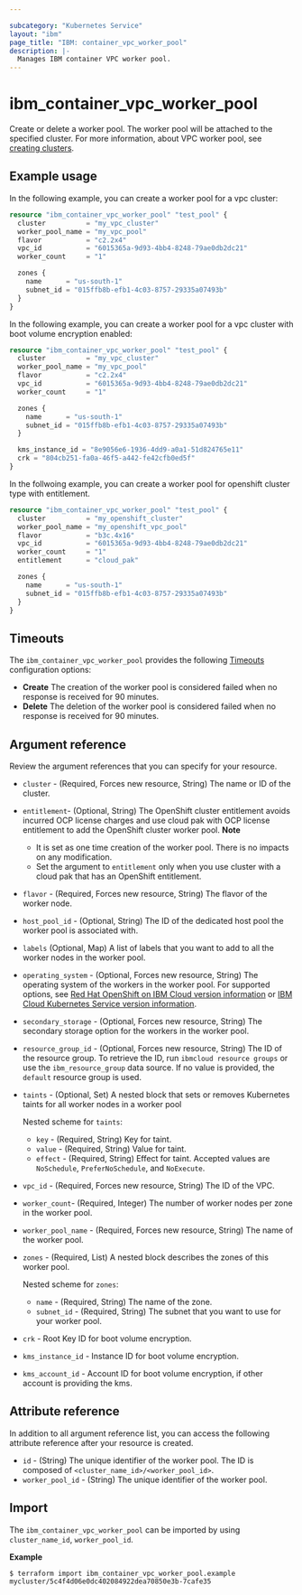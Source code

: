```yaml
---

subcategory: "Kubernetes Service"
layout: "ibm"
page_title: "IBM: container_vpc_worker_pool"
description: |-
  Manages IBM container VPC worker pool.
---
```


# ibm_container_vpc_worker_pool

Create or delete a worker pool. The worker pool will be attached to the specified cluster. For more information, about VPC worker pool, see [creating clusters](https://cloud.ibm.com/docs/containers?topic=containers-clusters).


## Example usage
In the following example, you can create a worker pool for a vpc cluster:

```terraform
resource "ibm_container_vpc_worker_pool" "test_pool" {
  cluster          = "my_vpc_cluster"
  worker_pool_name = "my_vpc_pool"
  flavor           = "c2.2x4"
  vpc_id           = "6015365a-9d93-4bb4-8248-79ae0db2dc21"
  worker_count     = "1"

  zones {
    name      = "us-south-1"
    subnet_id = "015ffb8b-efb1-4c03-8757-29335a07493b"
  }
}
```

In the following example, you can create a worker pool for a vpc cluster with boot volume encryption enabled:

```terraform
resource "ibm_container_vpc_worker_pool" "test_pool" {
  cluster          = "my_vpc_cluster"
  worker_pool_name = "my_vpc_pool"
  flavor           = "c2.2x4"
  vpc_id           = "6015365a-9d93-4bb4-8248-79ae0db2dc21"
  worker_count     = "1"

  zones {
    name      = "us-south-1"
    subnet_id = "015ffb8b-efb1-4c03-8757-29335a07493b"
  }

  kms_instance_id = "8e9056e6-1936-4dd9-a0a1-51d824765e11"
  crk = "804cb251-fa0a-46f5-a442-fe42cfb0ed5f"
}
```

In the follwoing example, you can create a worker pool for openshift cluster type with entitlement.
```terraform
resource "ibm_container_vpc_worker_pool" "test_pool" {
  cluster          = "my_openshift_cluster"
  worker_pool_name = "my_openshift_vpc_pool"
  flavor           = "b3c.4x16"
  vpc_id           = "6015365a-9d93-4bb4-8248-79ae0db2dc21"
  worker_count     = "1"
  entitlement      = "cloud_pak"

  zones {
    name      = "us-south-1"
    subnet_id = "015ffb8b-efb1-4c03-8757-29335a07493b"
  }
}
```

## Timeouts

The `ibm_container_vpc_worker_pool` provides the following [Timeouts](https://www.terraform.io/docs/language/resources/syntax.html) configuration options:

- **Create** The creation of the worker pool is considered failed when no response is received for 90 minutes. 
- **Delete** The deletion of the worker pool is considered failed when no response is received for 90 minutes. 

## Argument reference
Review the argument references that you can specify for your resource. 

- `cluster` - (Required, Forces new resource, String) The name or ID of the cluster.
- `entitlement`- (Optional, String) The OpenShift cluster entitlement avoids incurred OCP license charges and use cloud pak with OCP license entitlement to add the OpenShift cluster worker pool. **Note** <ul><li> It is set as one time creation of the worker pool. There is no impacts on any modification.</li><li> Set the argument to `entitlement` only when you use cluster with a cloud pak that has an OpenShift entitlement. </li></ul>
- `flavor` - (Required, Forces new resource, String) The flavor of the worker node.
- `host_pool_id` - (Optional, String) The ID of the dedicated host pool the worker pool is associated with.
- `labels` (Optional, Map) A list of labels that you want to add to all the worker nodes in the worker pool.
- `operating_system` - (Optional, Forces new resource, String) The operating system of the workers in the worker pool. For supported options, see [Red Hat OpenShift on IBM Cloud version information](https://cloud.ibm.com/docs/openshift?topic=openshift-openshift_versions) or [IBM Cloud Kubernetes Service version information](https://cloud.ibm.com/docs/containers?topic=containers-cs_versions).
- `secondary_storage` - (Optional, Forces new resource, String) The secondary storage option for the workers in the worker pool.
- `resource_group_id` - (Optional, Forces new resource, String) The ID of the resource group. To retrieve the ID, run `ibmcloud resource groups` or use the `ibm_resource_group` data source. If no value is provided, the `default` resource group is used.
- `taints` - (Optional, Set) A nested block that sets or removes Kubernetes taints for all worker nodes in a worker pool

  Nested scheme for `taints`:
  - `key` - (Required, String) Key for taint.
  - `value` - (Required, String) Value for taint.
  - `effect` - (Required, String) Effect for taint. Accepted values are `NoSchedule`, `PreferNoSchedule`, and `NoExecute`.
 
- `vpc_id` - (Required, Forces new resource, String) The ID of the VPC.
- `worker_count`- (Required, Integer) The number of worker nodes per zone in the worker pool.
- `worker_pool_name` - (Required, Forces new resource, String) The name of the worker pool.
- `zones` - (Required, List) A nested block describes the zones of this worker pool.

  Nested scheme for `zones`:
  - `name` - (Required, String) The name of the zone.
  - `subnet_id` - (Required, String) The subnet that you want to use for your worker pool.

- `crk` - Root Key ID for boot volume encryption.
- `kms_instance_id` - Instance ID for boot volume encryption. 
- `kms_account_id` - Account ID for boot volume encryption, if other account is providing the kms.

## Attribute reference
In addition to all argument reference list, you can access the following attribute reference after your resource is created.

- `id` - (String) The unique identifier of the worker pool. The ID is composed of `<cluster_name_id>/<worker_pool_id>`.
- `worker_pool_id` -  (String) The unique identifier of the worker pool.

## Import

The `ibm_container_vpc_worker_pool` can be imported by using `cluster_name_id`, `worker_pool_id`.

**Example**

```
$ terraform import ibm_container_vpc_worker_pool.example mycluster/5c4f4d06e0dc402084922dea70850e3b-7cafe35
